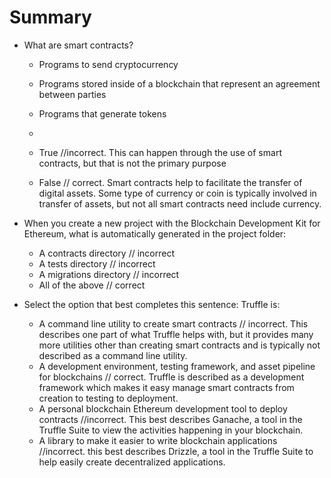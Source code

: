 # Summary

- What are smart contracts?
  - Programs to send cryptocurrency
  - Programs stored inside of a blockchain that represent an agreement  between parties
  - Programs that generate tokens
  - 

  - True //incorrect. This can happen through the use of smart contracts, but that is not the primary purpose
  - False // correct. Smart contracts help to facilitate the transfer of digital assets. Some type of currency or coin is typically involved in transfer of assets, but not all smart contracts need include currency.

- When you create a new project with the Blockchain Development Kit for Ethereum, what is automatically generated in the project folder:

  - A contracts directory // incorrect
  - A tests directory // incorrect
  - A migrations directory // incorrect
  - All of the above // correct

- Select the option that best completes this sentence: Truffle is:

  - A command line utility to create smart contracts // incorrect. This describes one part of what Truffle helps with, but it provides many more utilities other than creating smart contracts and is typically not described as a command line utility.
  - A development environment, testing framework, and asset pipeline for blockchains // correct. Truffle is described as a development framework which makes it easy manage smart contracts from creation to testing to deployment.
  - A personal blockchain Ethereum development tool to deploy contracts //incorrect. This best describes Ganache, a tool in the Truffle Suite to view the activities happening in your blockchain.
  - A library to make it easier to write blockchain applications //incorrect. this best describes Drizzle, a tool in the Truffle Suite to help easily create decentralized applications.
